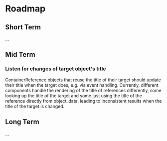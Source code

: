 # Roadmap

## Short Term

...

## Mid Term

### Listen for changes of target object's title

ContainerReference objects that reuse the title of their target should update their title
when the target does, e.g. via event handling. Currently, different components
handle the rendering of the title of references differently, some looking up
the title of the target and some just using the title of the reference directly from
object_data, leading to inconsistent results when the title of the target is
changed.

## Long Term

...